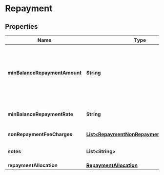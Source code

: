 
# Repayment

## Properties
Name | Type | Description | Notes
------------ | ------------- | ------------- | -------------
**minBalanceRepaymentAmount** | **String** | The minimum amount that you have to repay (if it is higher than MinBalancePaymentRate applied to outstanding balance) and if it is lower than the total outstanding balance remaining. |  [optional]
**minBalanceRepaymentRate** | **String** | The percentage of the outstanding balance that you have to repay per month |  [optional]
**nonRepaymentFeeCharges** | [**List&lt;RepaymentNonRepaymentFeeCharges&gt;**](RepaymentNonRepaymentFeeCharges.md) | Non repayment fee charges details |  [optional]
**notes** | **List&lt;String&gt;** | Optional additional notes to supplement the Repayment details. |  [optional]
**repaymentAllocation** | [**RepaymentAllocation**](RepaymentAllocation.md) |  | 



